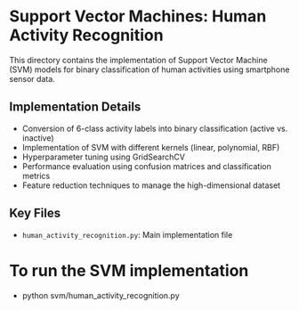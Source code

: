 # Support Vector Machines: Human Activity Recognition

This directory contains the implementation of Support Vector Machine (SVM) models for binary classification of human activities using smartphone sensor data.

## Implementation Details

- Conversion of 6-class activity labels into binary classification (active vs. inactive)
- Implementation of SVM with different kernels (linear, polynomial, RBF)
- Hyperparameter tuning using GridSearchCV
- Performance evaluation using confusion matrices and classification metrics
- Feature reduction techniques to manage the high-dimensional dataset

## Key Files
- `human_activity_recognition.py`: Main implementation file

# To run the SVM implementation
- python svm/human_activity_recognition.py